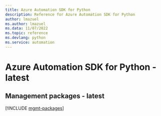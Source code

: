 ```yaml
---
title: Azure Automation SDK for Python
description: Reference for Azure Automation SDK for Python
author: lmazuel
ms.author: lmazuel
ms.data: 11/07/2022
ms.topic: reference
ms.devlang: python
ms.service: automation
---
```

# Azure Automation SDK for Python - latest

## Management packages - latest
[!INCLUDE [mgmt-packages](automation-mgmt-index.md)]
